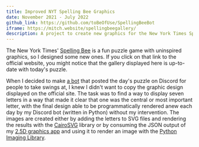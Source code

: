 ```yaml
---
title: Improved NYT Spelling Bee Graphics
date: November 2021 - July 2022
github_link: https://github.com/toBeOfUse/SpellingBeeBot
iframe: https://mitch.website/spellingbeegallery/
description: A project to create new graphics for the New York Times Spelling Bee puzzle.
---
```


The New York Times' [Spelling Bee](https://www.nytimes.com/puzzles/spelling-bee) is a fun puzzle game with uninspired graphics, so I designed some new ones. If you click on that link to the official website, you might notice that the gallery displayed here is up-to-date with today's puzzle.

When I decided to make [a bot](#discord) that posted the day's puzzle on Discord for people to take swings at, I knew I didn't want to copy the graphic design displayed on the official site. The task was to find a way to display seven letters in a way that made it clear that one was the central or most important letter, with the final design able to be programmatically rendered anew each day by my Discord bot (written in Python) without my intervention. The images are created either by adding the letters to SVG files and rendering the results with the [CairoSVG](https://cairosvg.org/) library or by consuming the JSON output of my [2.5D graphics app](#perspective) and using it to render an image with the [Python Imaging Library](https://python-pillow.org/).
